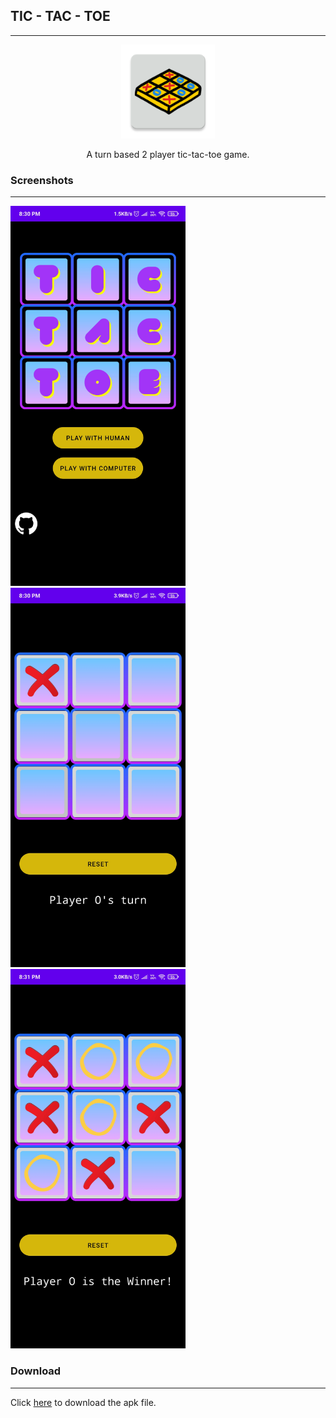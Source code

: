 ## TIC - TAC - TOE

---  

<p align="center">
	<img src="/app/src/main/res/mipmap-xxxhdpi/ic_launcher.png" width="150px"/>
</p>

<p align="center">
A turn based 2 player tic-tac-toe game.  
</p>

### Screenshots

---

<p float="left">
  <img src="assets/ss1.jpg" width="280" margin-right="5px" />
  <img src="assets/ss2.jpg" width="280" /> 
  <img src="assets/ss3.jpg" width="280" />
</p>


### Download

---

Click [here](https://drive.google.com/file/d/17ZnF83TGd2sXMqGa1xH5m6SE9uAdTsml/view?usp=sharing) to download the apk file.  



